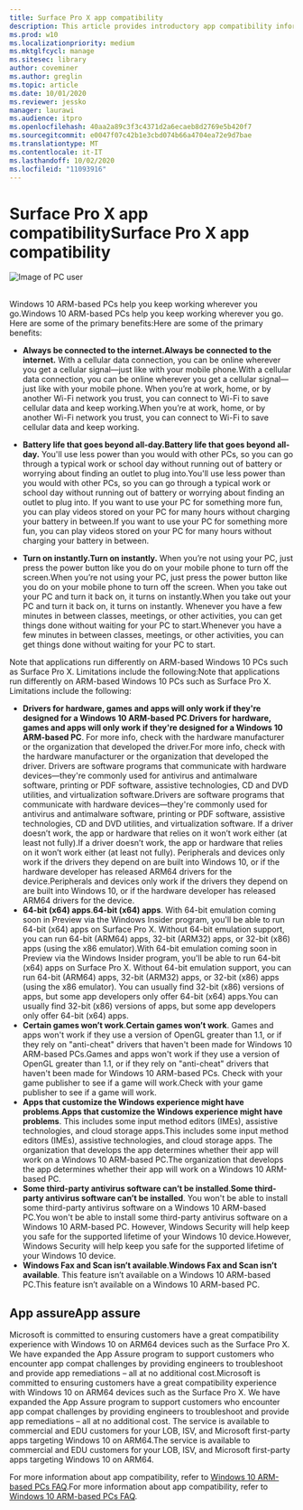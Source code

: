 ```yaml
---
title: Surface Pro X app compatibility
description: This article provides introductory app compatibility information for Surface Pro X ARM-based PCs.
ms.prod: w10
ms.localizationpriority: medium
ms.mktglfcycl: manage
ms.sitesec: library
author: coveminer
ms.author: greglin
ms.topic: article
ms.date: 10/01/2020
ms.reviewer: jessko
manager: laurawi
ms.audience: itpro
ms.openlocfilehash: 40aa2a89c3f3c4371d2a6ecaeb8d2769e5b420f7
ms.sourcegitcommit: e0047f07c42b1e3cbd074b66a4704ea72e9d7bae
ms.translationtype: MT
ms.contentlocale: it-IT
ms.lasthandoff: 10/02/2020
ms.locfileid: "11093916"
---
```

# <span data-ttu-id="f3136-103">Surface Pro X app compatibility</span><span class="sxs-lookup"><span data-stu-id="f3136-103">Surface Pro X app compatibility</span></span>



 ![Image of PC user](images/4527790_en_4.png)<br><br>



<span data-ttu-id="f3136-105">Windows 10 ARM-based PCs help you keep working wherever you go.</span><span class="sxs-lookup"><span data-stu-id="f3136-105">Windows 10 ARM-based PCs help you keep working wherever you go.</span></span> <span data-ttu-id="f3136-106">Here are some of the primary benefits:</span><span class="sxs-lookup"><span data-stu-id="f3136-106">Here are some of the primary benefits:</span></span>

- **<span data-ttu-id="f3136-107">Always be connected to the internet.</span><span class="sxs-lookup"><span data-stu-id="f3136-107">Always be connected to the internet.</span></span>** <span data-ttu-id="f3136-108">With a cellular data connection, you can be online wherever you get a cellular signal—just like with your mobile phone.</span><span class="sxs-lookup"><span data-stu-id="f3136-108">With a cellular data connection, you can be online wherever you get a cellular signal—just like with your mobile phone.</span></span> <span data-ttu-id="f3136-109">When you’re at work, home, or by another Wi-Fi network you trust, you can connect to Wi-Fi to save cellular data and keep working.</span><span class="sxs-lookup"><span data-stu-id="f3136-109">When you’re at work, home, or by another Wi-Fi network you trust, you can connect to Wi-Fi to save cellular data and keep working.</span></span>

- **<span data-ttu-id="f3136-110">Battery life that goes beyond all-day.</span><span class="sxs-lookup"><span data-stu-id="f3136-110">Battery life that goes beyond all-day.</span></span>**  <span data-ttu-id="f3136-111">You'll use less power than you would with other PCs, so you can go through a typical work or school day without running out of battery or worrying about finding an outlet to plug into.</span><span class="sxs-lookup"><span data-stu-id="f3136-111">You'll use less power than you would with other PCs, so you can go through a typical work or school day without running out of battery or worrying about finding an outlet to plug into.</span></span> <span data-ttu-id="f3136-112">If you want to use your PC for something more fun, you can play videos stored on your PC for many hours without charging your battery in between.</span><span class="sxs-lookup"><span data-stu-id="f3136-112">If you want to use your PC for something more fun, you can play videos stored on your PC for many hours without charging your battery in between.</span></span>

- **<span data-ttu-id="f3136-113">Turn on instantly.</span><span class="sxs-lookup"><span data-stu-id="f3136-113">Turn on instantly.</span></span>** <span data-ttu-id="f3136-114">When you’re not using your PC, just press the power button like you do on your mobile phone to turn off the screen.</span><span class="sxs-lookup"><span data-stu-id="f3136-114">When you’re not using your PC, just press the power button like you do on your mobile phone to turn off the screen.</span></span> <span data-ttu-id="f3136-115">When you take out your PC and turn it back on, it turns on instantly.</span><span class="sxs-lookup"><span data-stu-id="f3136-115">When you take out your PC and turn it back on, it turns on instantly.</span></span> <span data-ttu-id="f3136-116">Whenever you have a few minutes in between classes, meetings, or other activities, you can get things done without waiting for your PC to start.</span><span class="sxs-lookup"><span data-stu-id="f3136-116">Whenever you have a few minutes in between classes, meetings, or other activities, you can get things done without waiting for your PC to start.</span></span>

<span data-ttu-id="f3136-117">Note that applications run differently on ARM-based Windows 10 PCs such as Surface Pro X. Limitations include the following:</span><span class="sxs-lookup"><span data-stu-id="f3136-117">Note that applications run differently on ARM-based Windows 10 PCs such as Surface Pro X. Limitations include the following:</span></span>

- <span data-ttu-id="f3136-118">**Drivers for hardware, games and apps will only work if they're designed for a Windows 10 ARM-based PC**.</span><span class="sxs-lookup"><span data-stu-id="f3136-118">**Drivers for hardware, games and apps will only work if they're designed for a Windows 10 ARM-based PC**.</span></span> <span data-ttu-id="f3136-119">For more info, check with the hardware manufacturer or the organization that developed the driver.</span><span class="sxs-lookup"><span data-stu-id="f3136-119">For more info, check with the hardware manufacturer or the organization that developed the driver.</span></span> <span data-ttu-id="f3136-120">Drivers are software programs that communicate with hardware devices—they're commonly used for antivirus and antimalware software, printing or PDF software, assistive technologies, CD and DVD utilities, and virtualization software.</span><span class="sxs-lookup"><span data-stu-id="f3136-120">Drivers are software programs that communicate with hardware devices—they're commonly used for antivirus and antimalware software, printing or PDF software, assistive technologies, CD and DVD utilities, and virtualization software.</span></span> <span data-ttu-id="f3136-121">If a driver doesn’t work, the app or hardware that relies on it won’t work either (at least not fully).</span><span class="sxs-lookup"><span data-stu-id="f3136-121">If a driver doesn’t work, the app or hardware that relies on it won’t work either (at least not fully).</span></span> <span data-ttu-id="f3136-122">Peripherals and devices only work if the drivers they depend on are built into Windows 10, or if the hardware developer has released ARM64 drivers for the device.</span><span class="sxs-lookup"><span data-stu-id="f3136-122">Peripherals and devices only work if the drivers they depend on are built into Windows 10, or if the hardware developer has released ARM64 drivers for the device.</span></span>
- <span data-ttu-id="f3136-123">**64-bit (x64) apps**.</span><span class="sxs-lookup"><span data-stu-id="f3136-123">**64-bit (x64) apps**.</span></span> <span data-ttu-id="f3136-124">With 64-bit emulation coming soon in Preview via the Windows Insider program, you'll be able to run 64-bit (x64) apps on Surface Pro X. Without 64-bit emulation support, you can run 64-bit (ARM64) apps, 32-bit (ARM32) apps, or 32-bit (x86) apps (using the x86 emulator).</span><span class="sxs-lookup"><span data-stu-id="f3136-124">With 64-bit emulation coming soon in Preview via the Windows Insider program, you'll be able to run 64-bit (x64) apps on Surface Pro X. Without 64-bit emulation support, you can run 64-bit (ARM64) apps, 32-bit (ARM32) apps, or 32-bit (x86) apps (using the x86 emulator).</span></span> <span data-ttu-id="f3136-125">You can usually find 32-bit (x86) versions of apps, but some app developers only offer 64-bit (x64) apps.</span><span class="sxs-lookup"><span data-stu-id="f3136-125">You can usually find 32-bit (x86) versions of apps, but some app developers only offer 64-bit (x64) apps.</span></span>
- <span data-ttu-id="f3136-126">**Certain games won’t work**.</span><span class="sxs-lookup"><span data-stu-id="f3136-126">**Certain games won’t work**.</span></span> <span data-ttu-id="f3136-127">Games and apps won't work if they use a version of OpenGL greater than 1.1, or if they rely on "anti-cheat" drivers that haven't been made for Windows 10 ARM-based PCs.</span><span class="sxs-lookup"><span data-stu-id="f3136-127">Games and apps won't work if they use a version of OpenGL greater than 1.1, or if they rely on "anti-cheat" drivers that haven't been made for Windows 10 ARM-based PCs.</span></span> <span data-ttu-id="f3136-128">Check with your game publisher to see if a game will work.</span><span class="sxs-lookup"><span data-stu-id="f3136-128">Check with your game publisher to see if a game will work.</span></span>
- <span data-ttu-id="f3136-129">**Apps that customize the Windows experience might have problems**.</span><span class="sxs-lookup"><span data-stu-id="f3136-129">**Apps that customize the Windows experience might have problems**.</span></span> <span data-ttu-id="f3136-130">This includes some input method editors (IMEs), assistive technologies, and cloud storage apps.</span><span class="sxs-lookup"><span data-stu-id="f3136-130">This includes some input method editors (IMEs), assistive technologies, and cloud storage apps.</span></span> <span data-ttu-id="f3136-131">The organization that develops the app determines whether their app will work on a Windows 10 ARM-based PC.</span><span class="sxs-lookup"><span data-stu-id="f3136-131">The organization that develops the app determines whether their app will work on a Windows 10 ARM-based PC.</span></span>
- <span data-ttu-id="f3136-132">**Some third-party antivirus software can’t be installed**.</span><span class="sxs-lookup"><span data-stu-id="f3136-132">**Some third-party antivirus software can’t be installed**.</span></span> <span data-ttu-id="f3136-133">You won't be able to install some third-party antivirus software on a Windows 10 ARM-based PC.</span><span class="sxs-lookup"><span data-stu-id="f3136-133">You won't be able to install some third-party antivirus software on a Windows 10 ARM-based PC.</span></span> <span data-ttu-id="f3136-134">However, Windows Security will help keep you safe for the supported lifetime of your Windows 10 device.</span><span class="sxs-lookup"><span data-stu-id="f3136-134">However, Windows Security will help keep you safe for the supported lifetime of your Windows 10 device.</span></span>
- <span data-ttu-id="f3136-135">**Windows Fax and Scan isn’t available**.</span><span class="sxs-lookup"><span data-stu-id="f3136-135">**Windows Fax and Scan isn’t available**.</span></span> <span data-ttu-id="f3136-136">This feature isn’t available on a Windows 10 ARM-based PC.</span><span class="sxs-lookup"><span data-stu-id="f3136-136">This feature isn’t available on a Windows 10 ARM-based PC.</span></span>

## <span data-ttu-id="f3136-137">App assure</span><span class="sxs-lookup"><span data-stu-id="f3136-137">App assure</span></span>

<span data-ttu-id="f3136-138">Microsoft is committed to ensuring customers have a great compatibility experience with Windows 10 on ARM64 devices such as the Surface Pro X. We have expanded the App Assure program to support customers who encounter app compat challenges by providing engineers to troubleshoot and provide app remediations – all at no additional cost.</span><span class="sxs-lookup"><span data-stu-id="f3136-138">Microsoft is committed to ensuring customers have a great compatibility experience with Windows 10 on ARM64 devices such as the Surface Pro X. We have expanded the App Assure program to support customers who encounter app compat challenges by providing engineers to troubleshoot and provide app remediations – all at no additional cost.</span></span> <span data-ttu-id="f3136-139">The service is available to commercial and EDU customers for your LOB, ISV, and Microsoft first-party apps targeting Windows 10 on ARM64.</span><span class="sxs-lookup"><span data-stu-id="f3136-139">The service is available to commercial and EDU customers for your LOB, ISV, and Microsoft first-party apps targeting Windows 10 on ARM64.</span></span> 

<span data-ttu-id="f3136-140">For more information about app compatibility, refer to [Windows 10 ARM-based PCs FAQ](https://support.microsoft.com/en-us/help/4521606).</span><span class="sxs-lookup"><span data-stu-id="f3136-140">For more information about app compatibility, refer to [Windows 10 ARM-based PCs FAQ](https://support.microsoft.com/en-us/help/4521606).</span></span>
